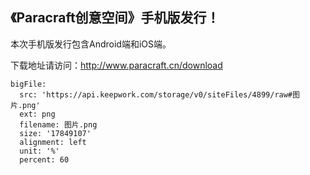 ## 《Paracraft创意空间》手机版发行！
本次手机版发行包含Android端和iOS端。

下载地址请访问：http://www.paracraft.cn/download
 
```@BigFile
bigFile:
  src: 'https://api.keepwork.com/storage/v0/siteFiles/4899/raw#图片.png'
  ext: png
  filename: 图片.png
  size: '17849107'
  alignment: left
  unit: '%'
  percent: 60

```